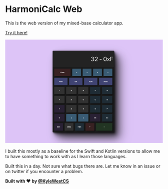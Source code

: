 # HarmoniCalc Web

This is the web version of my mixed-base calculator app.

[Try it here!](https://kyle-west.github.io/harmonicalc-web/)

[![HarmoniCalc](./images/HarmoniCalc.png)](https://kyle-west.github.io/harmonicalc-web/)

I built this mostly as a baseline for the Swift and Kotlin versions to allow me to have something to work with as I learn those languages. 

Built this in a day. Not sure what bugs there are. Let me know in an issue or on twitter if you encounter a problem.

**Built with ❤️ by [@KyleWestCS](https://twitter.com/KyleWestCS)**